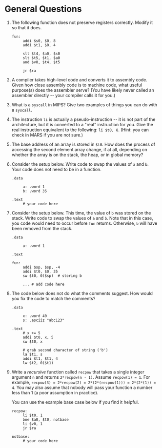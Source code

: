 # General Questions

1. The following function does not preserve registers correctly.
   Modify it so that it does.

   ```
   fun:
        addi $s0, $0, 8
        addi $t1, $0, 4

        slt $t4, $a0, $s0
        slt $t5, $t1, $a0
        and $v0, $t4, $t5

        jr $ra
   ```

2. A compiler takes high-level code and converts it to assembly code.
   Given how close assembly code is to machine code,
   what useful purpose(s) does the assembler serve?
   (You have likely never called an assembler directly --
   your compiler calls it for you.)

3. What is a `syscall` in MIPS?
   Give two examples of things you can do with a `syscall`.

4. The instruction `li` is actually a pseudo-instruction --
   it is not part of the architecture,
   but it is converted to a "real" instruction for you.
   Give the real instruction equivalent to the following:
   `li $t0, 8`.
   (Hint: you can check in MARS if you are not sure.)

5. The base address of an array is stored in `$t0`.
   How does the process of accessing the second element array change,
   if at all,
   depending on whether the array is on the stack, the heap, or in global
   memory?

6. Consider the setup below.
   Write code to swap the values of `a` and `b`.
   Your code does not need to be in a function.
   ```
   .data

        a: .word 1
        b: .word 35

   .text
        # your code here
   ```

7. Consider the setup below.
   This time, the value of `b` was stored on the stack.
   Write code to swap the values of `a` and `b`.
   Note that in this case,
   you code would need to occur before `fun` returns.
   Otherwise, `b` will have been removed from the stack.
   ```
   .data

        a: .word 1

   .text

   fun:
        addi $sp, $sp, -4
        addi $t0, $0, 35
        sw $t0, 0($sp)  # storing b

        ... # add code here
   ```

8. The code below does not do what the comments suggest.
   How would you fix the code to match the comments?

   ```
   .data

        x: .word 40
        s: .asciiz "abc123"

   .text
        # x += 5
        addi $t0, x, 5
        sw $t0, x

        # grab second character of string ('b')
        la $t1, s
        addi $t1, $t1, 4
        lw $t2, 0($t1)
   ```

9. Write a *recursive* function called `recpow` that takes a single integer
   argument `n` and returns `2*recpow(n - 1)`.
   Assume `recpow(1) = 1`.
   For example,
   `recpow(3) = 2*recpow(2) = 2*(2*(recpow(1))) = 2*(2*(1)) = 4`.
   You may also assume that nobody will pass your function a number less than
   1 (a poor assumption in practice).

   You can use the example base case below if you find it helpful.
   ```
   recpow:
        li $t0, 1
        bne $a0, $t0, notbase
        li $v0, 1
        jr $ra

   notbase:
        # your code here
   ```
<!--
4. Describe in your own words what a cache is.
   <!-- Small, fast memory where we hold data we expect we will need in the
   near future. -->

<!--
5. How, if at all, does the use of a cache change
    * the results of a program?
    * the performance of a program?

6. What is temporal locality?
   Give an example of temporal locality in your daily life.

7. What is spatial locality?
   Give an example of spatial locality in your daily life.

-->
<!--
1. Looking at the memory hierarchy,
   (cheap) memory that we have a lot of is always slower than (expensive)
   memory that we do not have a lot of.
   Why are there no fast, cheap, and large options?

   Answer: because if something were both faster *and* cheaper,
   we would replace the other kind entirely.
   Put another way, our memory *is* big, fast, and cheap compared to older
   technologies.

8. Start working on the
   [direct-mapped cache handout](/misc/direct-cache-handout.pdf).
-->
